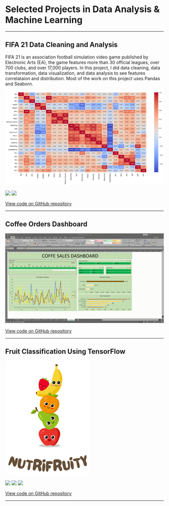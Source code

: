 # Selected Projects in Data Analysis & Machine Learning

---

## FIFA 21 Data Cleaning and Analysis
FIFA 21 is an association football simulation video game published by Electronic Arts (EA), the game features more than 30 official leagues, over 700 clubs, and over 17,000 players. In this project, I did data cleaning, data transformation, data visualization, and data analysis to see features correlataion and distribution. Most of the work on this project uses Pandas and Seaborn.

<img src="images/Fifa21_corr.png?raw=true"/>

[![](https://img.shields.io/badge/Python-white?logo=Python)](#) [![](https://img.shields.io/badge/Jupyter-white?logo=Jupyter)](#)

[View code on GitHub repository](https://github.com/akbaradie/fifa21-cleaning-EDA)

---

## Coffee Orders Dashboard

<img src="images/coffee-demo.gif?raw=true"/>

[View code on GitHub repository](https://github.com/akbaradie/cofee-dashboard)

---

## Fruit Classification Using TensorFlow

<img src="images/NutriFruity-logo.png?raw=true"/>

[![](https://img.shields.io/badge/Python-white?logo=Python)](#) [![](https://img.shields.io/badge/Jupyter-white?logo=Jupyter)](#) [![](https://img.shields.io/badge/TensorFlow-white?logo=tensorflow)](#)

[View code on GitHub repository](https://github.com/C23-PS045/NutriFruity)

---
